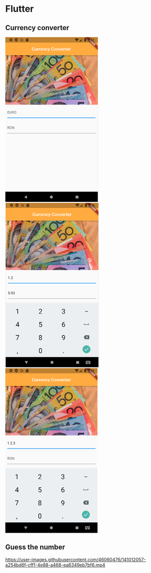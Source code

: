 # Flutter

## Currency converter
![](https://github.com/AlexandraLupoi/Flutter/blob/main/images/currency_converter_01.png?raw=true)
![](https://github.com/AlexandraLupoi/Flutter/blob/main/images/currency_converter_02.png?raw=true)
![](https://github.com/AlexandraLupoi/Flutter/blob/main/images/currency_converter_03.png?raw=true)

## Guess the number
https://user-images.githubusercontent.com/46060476/141012057-a254bd6f-cff1-4e88-a468-ea6349eb7bf6.mp4

